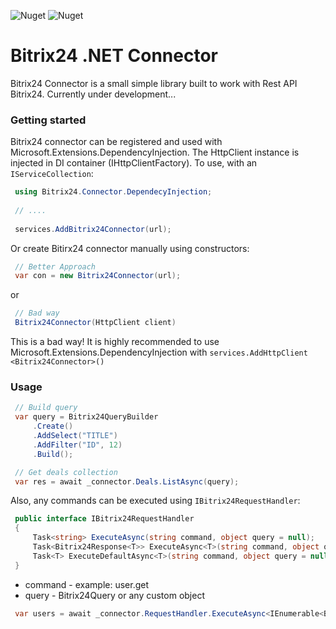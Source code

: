 ![Nuget](https://img.shields.io/nuget/v/Bitrix24.Connector)
![Nuget](https://img.shields.io/nuget/dt/Bitrix24.Connector)
# Bitrix24 .NET Connector
Bitrix24 Connector is a small simple library built to work with Rest API Bitrix24. Currently under development...
### Getting started
Bitrix24 connector can be registered and used with Microsoft.Extensions.DependencyInjection. The HttpClient instance is injected in DI container (IHttpClientFactory).
To use, with an ```IServiceCollection```:
```csharp
 using Bitrix24.Connector.DependecyInjection;
 
 // ....
  
 services.AddBitrix24Connector(url);
```
Or create Bitirx24 connector manually using constructors:
```csharp 
 // Better Approach
 var con = new Bitrix24Connector(url); 
```
or
```csharp
 // Bad way
 Bitrix24Connector(HttpClient client)  
```
This is a bad way! It is highly recommended to use Microsoft.Extensions.DependencyInjection with ```services.AddHttpClient <Bitrix24Connector>()```
  
### Usage
```csharp
 // Build query
 var query = Bitrix24QueryBuilder
     .Create()
     .AddSelect("TITLE")
     .AddFilter("ID", 12)
     .Build();

 // Get deals collection
 var res = await _connector.Deals.ListAsync(query);
```   
Also, any commands can be executed using ```IBitrix24RequestHandler```:
```csharp
 public interface IBitrix24RequestHandler
 {
     Task<string> ExecuteAsync(string command, object query = null);
     Task<Bitrix24Response<T>> ExecuteAsync<T>(string command, object query = null);
     Task<T> ExecuteDefaultAsync<T>(string command, object query = null);
 }
``` 
- command - example: user.get
- query - Bitrix24Query or any custom object
```csharp
 var users = await _connector.RequestHandler.ExecuteAsync<IEnumerable<Bitrix24User>>("user.get", query);
```
   
